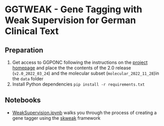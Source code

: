# GGTWEAK - Gene Tagging with Weak Supervision for German Clinical Text

## Preparation

1. Get access to GGPONC following the instructions on the [project homepage](https://www.leitlinienprogramm-onkologie.de/projekte/ggponc-english/) and place the the contents of the 2.0 release (`v2.0_2022_03_24`) and the molecular subset (`molecular_2022_11_28`)in the `data` folder
2. Install Python dependencies `pip install -r requirements.txt` 


## Notebooks

- [WeakSupervision.ipynb](WeakSupervision.ipynb) walks you through the process of creating a gene tagger using the [skweak](https://github.com/NorskRegnesentral/skweak) framework
